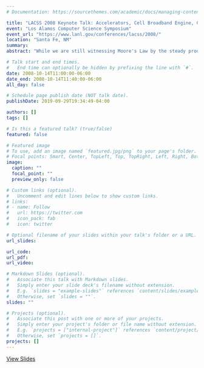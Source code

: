 ```yaml
---
# Documentation: https://sourcethemes.com/academic/docs/managing-content/

title: "LACSS 2008 Keynote Talk: Accelerators, Cell Broadband Engine, Graphics Processors, and FPGAs"
event: "Los Alamos Computer Science Symposium"
event_url: "https://www.lanl.gov/conferences/lacss/2008/"
location: "Santa Fe, NM"
summary:
abstract: "While we are still witnessing Moore's Law by the steady production of chips that mass billions of transistors, clearly we have reached plateaus on clock frequency, power, and single stream performance. This new era has caused a rethinking of microprocessor design in search of innovations that will allow the continued performance improvement of scientific applications at an exponential rate. One technology that holds promise combines traditional microprocessors with special-purpose, very high performance, low-power chips such as the IBM Cell Broadband Engine, Graphics processors, and FPGAs, to accelerate the performance of computational science and engineering applications. The use of these chip accelerators will likely be a path forward, yet new challenges await such as system-level design, partitioning applications to accelerators, and tools for designing applications. The Sony-Toshiba-IBM Cell Broadband Engine is a heterogeneous multicore architecture that consists of a traditional microprocessor (PPE), with eight SIMD coprocessing units (SPEs) integrated on-chip. Because of the performance capabilities of the Cell BE, it is considered as an application accelerator for next-generation petascale supercomputers. Another promising technology, the Cray XMT - a massive latency-tolerent multithreaded architectures - accelerates performance on applications that use massive-scale data analytics. The XMT employs fine-grained threads to tolerate latency for irregular applications that are often challenging to parallelize on traditional cache-based architectures"

# Talk start and end times.
#   End time can optionally be hidden by prefixing the line with `#`.
date: 2008-10-14T11:00:00-06:00
date_end: 2008-10-14T11:40:00-06:00
all_day: false

# Schedule page publish date (NOT talk date).
publishDate: 2019-09-29T19:34:49-04:00

authors: []
tags: []

# Is this a featured talk? (true/false)
featured: false

# Featured image
# To use, add an image named `featured.jpg/png` to your page's folder. 
# Focal points: Smart, Center, TopLeft, Top, TopRight, Left, Right, BottomLeft, Bottom, BottomRight.
image:
  caption: ""
  focal_point: ""
  preview_only: false

# Custom links (optional).
#   Uncomment and edit lines below to show custom links.
# links:
# - name: Follow
#   url: https://twitter.com
#   icon_pack: fab
#   icon: twitter

# Optional filename of your slides within your talk's folder or a URL.
url_slides:

url_code:
url_pdf:
url_video:

# Markdown Slides (optional).
#   Associate this talk with Markdown slides.
#   Simply enter your slide deck's filename without extension.
#   E.g. `slides = "example-slides"` references `content/slides/example-slides.md`.
#   Otherwise, set `slides = ""`.
slides: ""

# Projects (optional).
#   Associate this post with one or more of your projects.
#   Simply enter your project's folder or file name without extension.
#   E.g. `projects = ["internal-project"]` references `content/project/deep-learning/index.md`.
#   Otherwise, set `projects = []`.
projects: []
---
```


[View Slides](https://www.lanl.gov/conferences/lacss/2008/slides/Bader_LACSS_081014_Accelerators.pdf)
